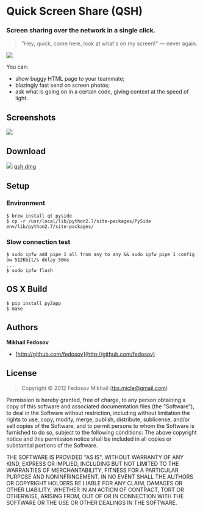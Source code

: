 # Quick Screen Share (QSH)

### Screen sharing over the network in a single click.

> "Hey, quick, come here, look at what's on my screen!" — never again.

![](http://i.imgur.com/HR6okiQ.png)

You can:

* show buggy HTML page to your teammate;
* blazingly fast send on screen photos;
* ask what is going on in a certain code, giving context at the speed of light.

## Screenshots

![](http://i.imgur.com/vC3tQcZ.png)

## Download

[![](http://roto1.net/ponscripter/media/icon-dmg.png)](https://dl.dropboxusercontent.com/u/26256/qsh/qsh.dmg) [qsh.dmg](https://dl.dropboxusercontent.com/u/26256/qsh/qsh.dmg)

## Setup

### Environment

```
$ brew install qt pyside
$ cp -r /usr/local/lib/python2.7/site-packages/PySide env/lib/python2.7/site-packages/
```

### Slow connection test

```
$ sudo ipfw add pipe 1 all from any to any && sudo ipfw pipe 1 config bw 512Kbit/s delay 50ms
...
$ sudo ipfw flush
```

## OS X Build

```
$ pip install py2app
$ make
```

## Authors

**Mikhail Fedosov**

+ [http://github.com/fedosov](http://github.com/fedosov)

## License

> Copyright © 2012 Fedosov Mikhail (tbs.micle@gmail.com)

Permission is hereby granted, free of charge, to any person obtaining a copy of this software and associated 
documentation files (the "Software"), to deal in the Software without restriction, including without limitation 
the rights to use, copy, modify, merge, publish, distribute, sublicense, and/or sell copies of the Software, 
and to permit persons to whom the Software is furnished to do so, subject to the following conditions:
The above copyright notice and this permission notice shall be included in all copies or substantial portions 
of the Software.

THE SOFTWARE IS PROVIDED "AS IS", WITHOUT WARRANTY OF ANY KIND, EXPRESS OR IMPLIED, INCLUDING BUT NOT LIMITED 
TO THE WARRANTIES OF MERCHANTABILITY, FITNESS FOR A PARTICULAR PURPOSE AND NONINFRINGEMENT. IN NO EVENT SHALL 
THE AUTHORS OR COPYRIGHT HOLDERS BE LIABLE FOR ANY CLAIM, DAMAGES OR OTHER LIABILITY, WHETHER IN AN ACTION OF 
CONTRACT, TORT OR OTHERWISE, ARISING FROM, OUT OF OR IN CONNECTION WITH THE SOFTWARE OR THE USE OR OTHER DEALINGS 
IN THE SOFTWARE.